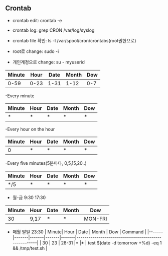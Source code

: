 ## Crontab
- crontab edit: crontab -e
- crontab log: grep CRON /var/log/syslog
- crontab file 확인: ls -l /var/spool/cron/crontabs(root권한으로)

- root로 change: sudo -i
- 개인계정으로 change: su - myuserid 

| Minute| Hour  | Date  | Month | Dow  |
|-------|-------|-------|-------|------|
| 0-59  | 0-23  | 1-31  |1-12   |0-7   |

-Every minute

| Minute| Hour  | Date  | Month | Dow  |
|-------|-------|-------|-------|------|
| *     | *     | *     |*      |*     |

-Every hour on the hour

| Minute| Hour  | Date  | Month | Dow  |
|-------|-------|-------|-------|------|
| 0     | *     | *     |*      |*     |

-Every five minutes(5분마다, 0,5,15,20..)

| Minute| Hour  | Date  | Month | Dow  |
|-------|-------|-------|-------|------|
| */5   | *     | *     |*      |*     |

- 월-금 9:30 17:30

| Minute| Hour  | Date  | Month | Dow   |
|-------|-------|-------|-------|-------|
| 30    | 9,17  | *     |*      |MON-FRI|

- 매월 말일 23:30
| Minute| Hour  | Date  | Month | Dow   | Command                                              |
|-------|-------|-------|-------|-------|------------------------------------------------------|
| 30    | 23    | 28-31 |*      |*      | test $(date -d tomorrow +%d) -eq 1 && /tmp/test.sh   |
